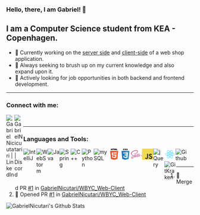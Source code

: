 ### Hello, there, I am Gabriel! 👋

## I am a Computer Science student from KEA - Copenhagen.

- 🔭 Currently working on the [server side][wbyc-server] and [client-side][wbyc-client] of a web shop application.
- 🌱 Always seeking to brush up on my current knowledge and also expand upon it.
- 👯 Actively looking for job opportunities in both backend and frontend development.

---

### Connect with me:

[<img align="left" alt="GabrielNicutari | LinkedIn" width="22px" src="https://cdn.jsdelivr.net/npm/simple-icons@v3/icons/linkedin.svg" />][linkedin]
[<img align="left" alt="GabrielNicutari | Discord" width="24px" src="https://www.flaticon.com/svg/static/icons/svg/2111/2111363.svg" />][discord]

<br />

---

### Languages and Tools:

<img align="left" alt="IntelliJ" width="35px" src="https://cdn.iconscout.com/icon/free/png-512/intellij-idea-569199.png" />
<img align="left" alt="WebStorm" width="30px" src="https://dashboard.snapcraft.io/site_media/appmedia/2017/11/WebStorm_1282x.png" />
<img align="left" alt="Java" width="32px" src="https://icon-library.com/images/java-icon-png/java-icon-png-15.jpg" />
<img align="left" alt="Spring" width="30px" src="https://encrypted-tbn0.gstatic.com/images?q=tbn:ANd9GcRO_K5_S6MDApkQ-jfChAWwy_iyWn-Nl-DhbA&usqp=CAU" />
<img align="left" alt="C++" width="30px" src="https://user-images.githubusercontent.com/42747200/46140125-da084900-c26d-11e8-8ea7-c45ae6306309.png" />
<img align="left" alt="Python" width="32px" src="https://images.vexels.com/media/users/3/166477/isolated/preview/9bb722f0e85ddbc1ce0f064534fd2311-python-programming-language-icon-by-vexels.png" />
<img align="left" alt="mySQL" width="40px" src="https://www.mysql.com/common/logos/logo-mysql-170x115.png" />
<img align="left" alt="HTML5" width="30px" src="https://raw.githubusercontent.com/github/explore/80688e429a7d4ef2fca1e82350fe8e3517d3494d/topics/html/html.png" />
<img align="left" alt="CSS3" width="30px" src="https://raw.githubusercontent.com/github/explore/80688e429a7d4ef2fca1e82350fe8e3517d3494d/topics/css/css.png" />
<img align="left" alt="SCSS" width="30px" src="https://raw.githubusercontent.com/github/explore/80688e429a7d4ef2fca1e82350fe8e3517d3494d/topics/sass/sass.png" />
<img align="left" alt="JavaScript" width="30px" src="https://raw.githubusercontent.com/github/explore/80688e429a7d4ef2fca1e82350fe8e3517d3494d/topics/javascript/javascript.png" />
<img align="left" alt="jQuery" width="30px" src="https://miro.medium.com/max/285/1*QR2SBNwG75LyY5uwqWpN3A.png" />
<img align="left" alt="React" width="30px" src="https://raw.githubusercontent.com/github/explore/80688e429a7d4ef2fca1e82350fe8e3517d3494d/topics/react/react.png" />
<img align="left" alt="Github" width="30px" src="https://image.flaticon.com/icons/png/512/25/25231.png" />
<img align="left" alt="GitKraken" width="32px" src="https://user-images.githubusercontent.com/17736615/30980083-f7f8a860-a43c-11e7-939e-f6717a2210fe.png" />

<br />
<br />

---


<!--START_SECTION:activity-->
1. 🎉 Merged PR [#1](https://github.com/GabrielNicutari/WBYC_Web-Client/pull/1) in [GabrielNicutari/WBYC_Web-Client](https://github.com/GabrielNicutari/WBYC_Web-Client)
2. 💪 Opened PR [#1](https://github.com/GabrielNicutari/WBYC_Web-Client/pull/1) in [GabrielNicutari/WBYC_Web-Client](https://github.com/GabrielNicutari/WBYC_Web-Client)
<!--END_SECTION:activity-->


<img allign="left" alt="GabrielNicutari's Github Stats" src="https://github-readme-stats.vercel.app/api?username=GabrielNicutari&show_icons=true" />


[linkedin]: https://www.linkedin.com/in/gabriel-nicutari-82a270192/
[discord]: https://discordapp.com/users/462977538604400642/
[wbyc-server]: https://github.com/CristianOu/WBYC_Web-Server
[wbyc-client]: https://github.com/GabrielNicutari/WBYC_Web-Client
